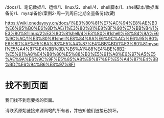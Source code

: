 

/docs/1、笔记数据/1、运维/1、linux/2、shell/4、shell脚本/1、shell脚本/数据库备份/1、mysql备份/案例2-周一到周日定期全量备份(收藏)



https://wiki.onedayxyy.cn/docs/1%E3%80%81%E7%AC%94%E8%AE%B0%E6%95%B0%E6%8D%AE/1%E3%80%81%E8%BF%90%E7%BB%B4/1%E3%80%81linux/2%E3%80%81shell/4%E3%80%81shell%E8%84%9A%E6%9C%AC/1%E3%80%81shell%E8%84%9A%E6%9C%AC/%E6%95%B0%E6%8D%AE%E5%BA%93%E5%A4%87%E4%BB%BD/1%E3%80%81mysql%E5%A4%87%E4%BB%BD/%E6%A1%88%E4%BE%8B2-%E5%91%A8%E4%B8%80%E5%88%B0%E5%91%A8%E6%97%A5%E5%AE%9A%E6%9C%9F%E5%85%A8%E9%87%8F%E5%A4%87%E4%BB%BD(%E6%94%B6%E8%97%8F)



# 找不到页面

我们找不到您要找的页面。

请联系原始链接来源网站的所有者，并告知他们链接已损坏。